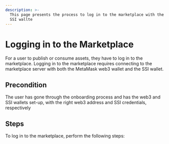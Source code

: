 ```yaml
---
description: >-
  This page presents the process to log in to the marketplace with the web3 and
  SSI wallte
---
```


# Logging in to the Marketplace

For a user to publish or consume assets, they have to log in to the marketplace. Logging in to the marketplace requires connecting to the marketplace server with both the MetaMask web3 wallet and the SSI wallet.

## &#x20;Precondition

The user has gone through the onboarding process and has the web3 and SSI wallets set-up, with the right web3 address and SSI credentials, respectively



## Steps

To log in to the marketplace, perform the following steps:

